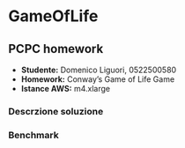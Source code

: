 # GameOfLife
 ## PCPC homework

  * **Studente:**      Domenico Liguori, 0522500580
  * **Homework:**      Conway’s Game of Life Game
  * **Istance AWS:**   m4.xlarge

  ### Descrzione soluzione

  ### Benchmark


